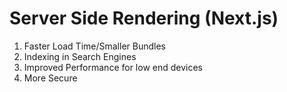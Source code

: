 # Server Side Rendering (Next.js)

<ol>
<li>Faster Load Time/Smaller Bundles</li>
<li>Indexing in Search Engines</li>
<li>Improved Performance for low end devices</li>
<li>More Secure</li>
</ol>